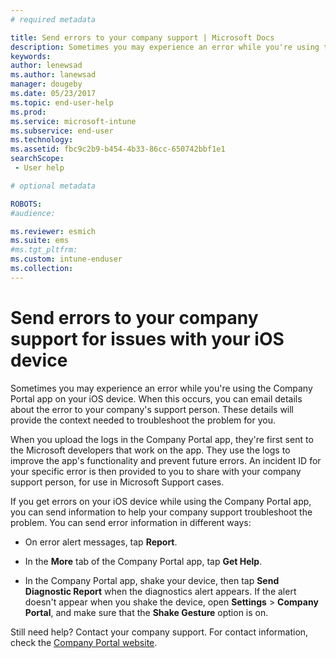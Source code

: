 ```yaml
---
# required metadata

title: Send errors to your company support | Microsoft Docs
description: Sometimes you may experience an error while you're using the Company Portal app on your iOS device. When this occurs, you can email details about the error to your company's support person. These details will provide the context needed to troubleshoot the problem for you.
keywords:
author: lenewsad
ms.author: lanewsad
manager: dougeby
ms.date: 05/23/2017
ms.topic: end-user-help
ms.prod:
ms.service: microsoft-intune
ms.subservice: end-user
ms.technology:
ms.assetid: fbc9c2b9-b454-4b33-86cc-650742bbf1e1
searchScope:
 - User help

# optional metadata

ROBOTS:  
#audience:

ms.reviewer: esmich
ms.suite: ems
#ms.tgt_pltfrm:
ms.custom: intune-enduser
ms.collection: 
---
```


# Send errors to your company support for issues with your iOS device
Sometimes you may experience an error while you're using the Company Portal app on your iOS device. When this occurs, you can email details about the error to your company's support person. These details will provide the context needed to troubleshoot the problem for you.

When you upload the logs in the Company Portal app, they're first sent to the Microsoft developers that work on the app. They use the logs to improve the app's functionality and prevent future errors. An incident ID for your specific error is then provided to you to share with your company support person, for use in Microsoft Support cases.

If you get errors on your iOS device while using the Company Portal app, you can send information to help your company support troubleshoot the problem. You can send error information in different ways:

- On error alert messages, tap **Report**.

- In the **More** tab of the Company Portal app, tap **Get Help**.

- In the Company Portal app, shake your device, then tap **Send Diagnostic Report** when the diagnostics alert appears. If the alert doesn't appear when you shake the device, open **Settings** > **Company Portal**, and make sure that the **Shake Gesture** option is on.

Still need help? Contact your company support. For contact information, check the [Company Portal website](https://go.microsoft.com/fwlink/?linkid=2010980).
